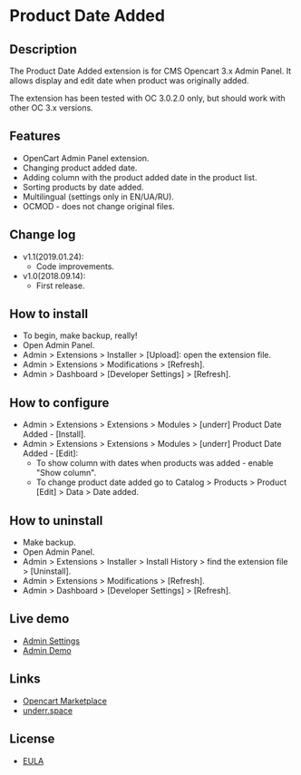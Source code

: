 # Product Date Added

## Description
The Product Date Added extension is for CMS Opencart 3.x  Admin Panel. It allows display and edit date when product was originally added.

The extension has been tested with OC 3.0.2.0 only, but should work with other OC 3.x versions.

## Features
* OpenCart Admin Panel extension.
* Changing product added date.
* Adding column with the product added date in the product list.
* Sorting products by date added.
* Multilingual (settings only in EN/UA/RU).
* OCMOD - does not change original files.

## Change log
* v1.1(2019.01.24):
  * Code improvements.
* v1.0(2018.09.14):
  * First release.

## How to install
* To begin, make backup, really!
* Open Admin Panel.
* Admin > Extensions > Installer > [Upload]: open the extension file.
* Admin > Extensions > Modifications > [Refresh].
* Admin > Dashboard > [Developer Settings] > [Refresh].

## How to configure
* Admin > Extensions > Extensions > Modules > [underr] Product Date Added - [Install].
* Admin > Extensions > Extensions > Modules > [underr] Product Date Added - [Edit]:
  * To show column with dates when products was added - enable "Show column".
  * To change product date added go to Catalog > Products > Product [Edit] > Data > Date added.

## How to uninstall
* Make backup.
* Open Admin Panel.
* Admin > Extensions > Installer > Install History > find the extension file > [Uninstall].
* Admin > Extensions > Modifications > [Refresh].
* Admin > Dashboard > [Developer Settings] > [Refresh].

## Live demo
* [Admin Settings](https://oc.underr.thats.im/d1/admin/index.php?route=extension/module/product_date_added)
* [Admin Demo](https://oc.underr.thats.im/d1/admin/index.php?route=catalog/product)

## Links
* [Opencart Marketplace](https://www.opencart.com/index.php?route=marketplace/extension/info&extension_id=35071)
* [underr.space](https://underr.space/notes/projects/project-009.html)

## License
* [EULA](https://raw.githubusercontent.com/underr-ua/product-date-added/master/EULA.txt)
